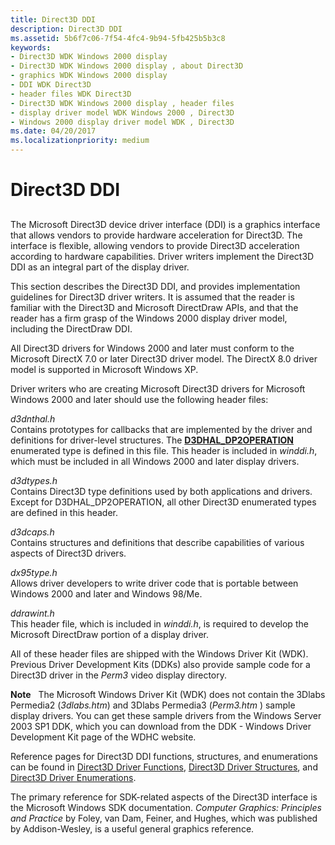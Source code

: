 ```yaml
---
title: Direct3D DDI
description: Direct3D DDI
ms.assetid: 5b6f7c06-7f54-4fc4-9b94-5fb425b5b3c8
keywords:
- Direct3D WDK Windows 2000 display
- Direct3D WDK Windows 2000 display , about Direct3D
- graphics WDK Windows 2000 display
- DDI WDK Direct3D
- header files WDK Direct3D
- Direct3D WDK Windows 2000 display , header files
- display driver model WDK Windows 2000 , Direct3D
- Windows 2000 display driver model WDK , Direct3D
ms.date: 04/20/2017
ms.localizationpriority: medium
---
```


# Direct3D DDI


## <span id="ddk_direct3d_gg"></span><span id="DDK_DIRECT3D_GG"></span>


The Microsoft Direct3D device driver interface (DDI) is a graphics interface that allows vendors to provide hardware acceleration for Direct3D. The interface is flexible, allowing vendors to provide Direct3D acceleration according to hardware capabilities. Driver writers implement the Direct3D DDI as an integral part of the display driver.

This section describes the Direct3D DDI, and provides implementation guidelines for Direct3D driver writers. It is assumed that the reader is familiar with the Direct3D and Microsoft DirectDraw APIs, and that the reader has a firm grasp of the Windows 2000 display driver model, including the DirectDraw DDI.

All Direct3D drivers for Windows 2000 and later must conform to the Microsoft DirectX 7.0 or later Direct3D driver model. The DirectX 8.0 driver model is supported in Microsoft Windows XP.

Driver writers who are creating Microsoft Direct3D drivers for Microsoft Windows 2000 and later should use the following header files:

<span id="D3DNTHAL.H"></span>*d3dnthal.h*  
Contains prototypes for callbacks that are implemented by the driver and definitions for driver-level structures. The [**D3DHAL\_DP2OPERATION**](/windows-hardware/drivers/ddi/d3dhal/ne-d3dhal-_d3dhal_dp2operation) enumerated type is defined in this file. This header is included in *winddi.h*, which must be included in all Windows 2000 and later display drivers.

<span id="D3DTYPES.H"></span>*d3dtypes.h*  
Contains Direct3D type definitions used by both applications and drivers. Except for D3DHAL\_DP2OPERATION, all other Direct3D enumerated types are defined in this header.

<span id="D3DCAPS.H"></span>*d3dcaps.h*  
Contains structures and definitions that describe capabilities of various aspects of Direct3D drivers.

<span id="DX95TYPE.H"></span>*dx95type.h*  
Allows driver developers to write driver code that is portable between Windows 2000 and later and Windows 98/Me.

<span id="DDRAWINT.H"></span>*ddrawint.h*  
This header file, which is included in *winddi.h*, is required to develop the Microsoft DirectDraw portion of a display driver.

All of these header files are shipped with the Windows Driver Kit (WDK). Previous Driver Development Kits (DDKs) also provide sample code for a Direct3D driver in the *Perm3* video display directory.

**Note**   The Microsoft Windows Driver Kit (WDK) does not contain the 3Dlabs Permedia2 (*3dlabs.htm*) and 3Dlabs Permedia3 (*Perm3.htm* ) sample display drivers. You can get these sample drivers from the Windows Server 2003 SP1 DDK, which you can download from the DDK - Windows Driver Development Kit page of the WDHC website.

 

Reference pages for Direct3D DDI functions, structures, and enumerations can be found in [Direct3D Driver Functions](/windows-hardware/drivers/ddi/index), [Direct3D Driver Structures](/windows-hardware/drivers/ddi/index), and [Direct3D Driver Enumerations](/windows-hardware/drivers/ddi/index).

The primary reference for SDK-related aspects of the Direct3D interface is the Microsoft Windows SDK documentation. *Computer Graphics: Principles and Practice* by Foley, van Dam, Feiner, and Hughes, which was published by Addison-Wesley, is a useful general graphics reference.

 

